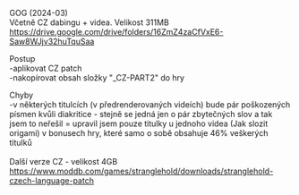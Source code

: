 GOG (2024-03)
<br/>
Včetně CZ dabingu + videa. Velikost 311MB https://drive.google.com/drive/folders/16ZmZ4zaCfVxE6-Saw8WJjv32huTquSaa

Postup
<br/>
-aplikovat CZ patch
<br/>
-nakopírovat obsah složky "_CZ-PART2" do hry

Chyby
<br/>
-v některých titulcích (v předrenderovaných videích) bude pár poškozených písmen kvůli diakritice - stejně se jedná jen o pár zbytečných slov a tak jsem to neřešil = upravil jsem pouze titulky u jednoho videa (Jak slozit origami) v bonusech hry, které samo o sobě obsahuje 46% veškerých titulků
<br/>
<br/>
Další verze CZ - velikost 4GB https://www.moddb.com/games/stranglehold/downloads/stranglehold-czech-language-patch
